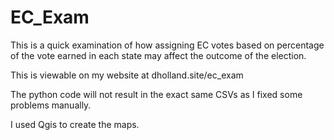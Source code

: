 # EC_Exam
This is a quick examination of how assigning EC votes based on percentage of the vote earned in each state may affect the outcome of the election.

This is viewable on my website at dholland.site/ec_exam

The python code will not result in the exact same CSVs as I fixed some problems manually.

I used Qgis to create the maps.
